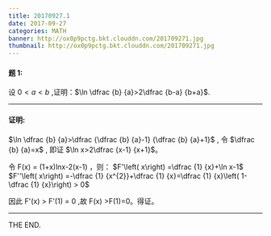 ```yaml
---
title: 20170927.1
date: 2017-09-27
categories: MATH
banner: http://ox0p9pctg.bkt.clouddn.com/201709271.jpg
thumbnail: http://ox0p9pctg.bkt.clouddn.com/201709271.jpg
---
```


#### 题 1:

设 $0 < a < b$ ,证明：$\ln \dfrac {b} {a}>2\dfrac {b-a} {b+a}$.

<!--more-->

- - -

#### 证明:

$\ln \dfrac {b} {a}>\dfrac {\dfrac {b} {a}-1} {\dfrac {b} {a}+1}$ , 令 $\dfrac {b} {a}=x$ , 即证 $\ln x>2\dfrac {x-1} {x+1}$。

令 F(x) = (1+x)lnx-2(x-1) ，则：
$F'\left( x\right) =\dfrac {1} {x}+\ln x-1$
$F''\left( x\right) =-\dfrac {1} {x^{2}}+\dfrac {1} {x}=\dfrac {1} {x}\left( 1-\dfrac {1} {x}\right) > 0$

因此 F'(x) > F'(1) = 0 ,故 F(x) >F(1)=0。得证。

- - -
THE END.

